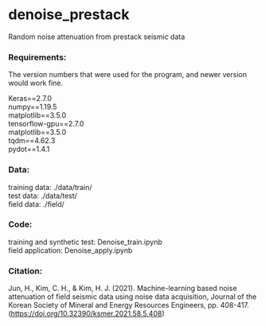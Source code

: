 # denoise_prestack

Random noise attenuation from prestack seismic data

### Requirements:
The version numbers that were used for the program, and newer version would work fine. 

Keras==2.7.0    
numpy==1.19.5   
matplotlib==3.5.0   
tensorflow-gpu==2.7.0   
matplotlib==3.5.0   
tqdm==4.62.3   
pydot==1.4.1   

### Data:
training data: ./data/train/   
test data: ./data/test/   
field data: ./field/   

### Code:
training and synthetic test: Denoise_train.ipynb   
field application: Denoise_apply.ipynb   

### Citation:

Jun, H., Kim, C. H., & Kim, H. J. (2021). Machine-learning based noise attenuation of field seismic data using noise data acquisition, Journal of the Korean Society of Mineral and Energy Resources Engineers, pp. 408-417. (https://doi.org/10.32390/ksmer.2021.58.5.408)



